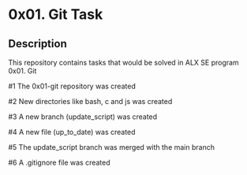 # 0x01. Git Task

## Description

This repository contains tasks that would be solved in ALX SE program 0x01. Git

#1 The 0x01-git repository was created

#2 New directories like bash, c and js was created

#3 A new branch (update_script) was created

#4 A new file (up_to_date) was created

#5 The update_script branch was merged with the main branch

#6 A .gitignore file was created
